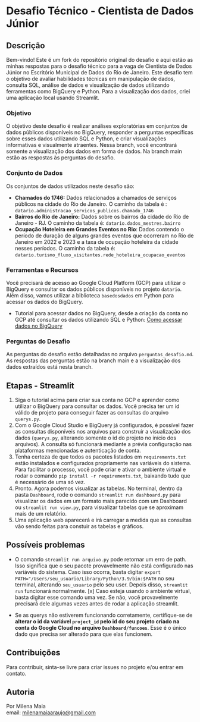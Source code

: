 # Desafio Técnico - Cientista de Dados Júnior

## Descrição

Bem-vindo! Este é um fork do repositório original do desafio e aqui estão as minhas respostas para o desafio técnico para a vaga de Cientista de Dados Júnior no Escritório Municipal de Dados do Rio de Janeiro. Este desafio tem o objetivo de avaliar habilidades técnicas em manipulação de dados, consulta SQL, análise de dados e visualização de dados utilizando ferramentas como BigQuery e Python. Para a visualização dos dados, criei uma aplicação local usando Streamlit.

### Objetivo

O objetivo deste desafio é realizar análises exploratórias em conjuntos de dados públicos disponíveis no BigQuery, responder a perguntas específicas sobre esses dados utilizando SQL e Python, e criar visualizações informativas e visualmente atraentes. Nessa branch, você encontrará somente a visualização dos dados em forma de dados. Na branch main estão as respostas às perguntas do desafio.

### Conjunto de Dados

Os conjuntos de dados utilizados neste desafio são:

- **Chamados do 1746:** Dados relacionados a chamados de serviços públicos na cidade do Rio de Janeiro. O caminho da tabela é : `datario.administracao_servicos_publicos.chamado_1746`
- **Bairros do Rio de Janeiro:** Dados sobre os bairros da cidade do Rio de Janeiro - RJ. O caminho da tabela é: `datario.dados_mestres.bairro`
- **Ocupação Hoteleira em Grandes Eventos no Rio**: Dados contendo o período de duração de alguns grandes eventos que ocorreram no Rio de Janeiro em 2022 e 2023 e a taxa de ocupação hoteleira da cidade nesses períodos. O caminho da tabela é: `datario.turismo_fluxo_visitantes.rede_hoteleira_ocupacao_eventos`

### Ferramentas e Recursos

Você precisará de acesso ao Google Cloud Platform (GCP) para utilizar o BigQuery e consultar os dados públicos disponíveis no projeto `datario`. Além disso, vamos utilizar a biblioteca `basedosdados` em Python para acessar os dados do BigQuery.

- Tutorial para acessar dados no BigQuery, desde a criação da conta no GCP até consultar os dados utilizando SQL e Python: [Como acessar dados no BigQuery](https://docs.dados.rio/tutoriais/como-acessar-dados/)

### Perguntas do Desafio

As perguntas do desafio estão detalhadas no arquivo `perguntas_desafio.md`. As respostas das perguntas estão na branch main e a visualização dos dados extraídos está nesta branch.

## Etapas - Streamlit

1. Siga o tutorial acima para criar sua conta no GCP e aprender como utilizar o BigQuery para consultar os dados. Você precisa ter um id válido de projeto para conseguir fazer as consultas do arquivo `querys.py`.
2. Com o Google Cloud Studio e BigQuery já configurados, é possível fazer as consultas disponíveis nos arquivos para construir a visualização dos dados (`querys.py`, alterando somente o id do projeto no início dos arquivos). A consulta só funcionará mediante a prévia configuração nas plataformas mencionadas e autenticação de conta.
3. Tenha certeza de que todos os pacotes listados em `requirements.txt` estão instalados e configurados propriamente nas variáveis do sistema. Para facilitar o processo, você pode criar e ativar o ambiente virtual e rodar o comando `pip install -r requirements.txt`, baixando tudo que é necessário de uma só vez.
4. Pronto. Agora podemos visualizar as tabelas. No terminal, dentro da pasta `Dashboard`, rode o comando `streamlit run dashboard.py` para visualizar os dados em um formato mais parecido com um Dashboard ou `streamlit run view.py`, para visualizar tabelas que se aproximam mais de um relatório.
5. Uma aplicação web aparecerá e irá carregar a medida que as consultas vão sendo feitas para constuir as tabelas e gráficos.

## Possíveis problemas
- O comando `streamlit run arquivo.py` pode retornar um erro de path. Isso significa que o seu pacote provavelmente não está configurado nas variáveis do sistema. Caso isso ocorra, basta digitar 
`export PATH="/Users/seu_usuario/Library/Python/3.9/bin:$PATH`
no seu terminal, alterando `seu_usuario` pelo seu user. Depois disso, `streamlit run` funcionará normalmente.
[x] Caso esteja usando o ambiente virtual, basta digitar esse comando uma vez. Se não, você provavelmente precisará dele algumas vezes antes de rodar a aplicação streamlit.

- Se as querys não estiverem funcionando corretamente, certifique-se de **alterar o id da variável `project_id` pelo id do seu projeto criado na conta do Google Cloud no arquivo `Dashboard/funcoes`**. Esse é o único dado que precisa ser alterado para que elas funcionem.

## Contribuições
Para contribuir, sinta-se livre para criar issues no projeto e/ou entrar em contato.

## Autoria
Por Milena Maia
<br>
email: milenamaiaaraujo@gmail.com
